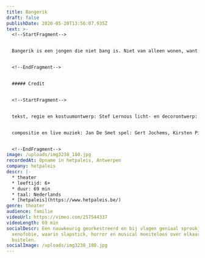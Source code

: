 ```yaml
---
title: Bangerik
draft: false
publishDate: 2020-05-20T13:56:07.935Z
text: >-
  <!--StartFragment-->


  Bangerik is een jongen die niet bang is. Niet van alleen wonen, want dat doet hij. Niet van spinnenwebben. Niet van het gekraak op de keldertrap. En zeker niet van de spoken in de kamer. Niet van de deurbel die plots gaat. En niet van het meisje dat dan binnen staat en met hem naar buiten wil. Wacht ... naar BUITEN? AAAAAAAAARRRRGGHHHHHH!!!!!!!


  <!--EndFragment-->


  ##### Credit


  <!--StartFragment-->


  tekst, regie en kostuumontwerp: Stef Lernous licht- en decorontwerp: Sven Van Kuijk


  compositie en live muziek: Jan De Smet spel: Gert Jochems, Kirsten Pieters, Lukas Smolders, Lien Thys, Tine Van den Wyngaert, Chiel van Berkel soundscape: Jef De Smet productie en technische realisatie: Abattoir Fermé, hetpaleis captatie: Beeldstorm (Jan Bosteels)


  <!--EndFragment-->
image: /uploads/img3238_180.jpg
recordedAt: Opname in hetpaleis, Antwerpen
company: hetpaleis
descr: |-
  * theater
  * leeftijd: 6+
  * duur: 69 min
  * taal: Nederlands
  * [hetpaleis](https://www.hetpaleis.be/)
genre: theater
audience: familie
videoUrl: https://vimeo.com/257544337
videoLength: 69 min
socialDescr: Een nauwkeurig georkestreerd en bij vlagen geniaal sprookje over
  xenofobie, waarin slapstick, horror en musical moeiteloos over elkaar heen
  buitelen.
socialImage: /uploads/img3238_180.jpg
---
```

